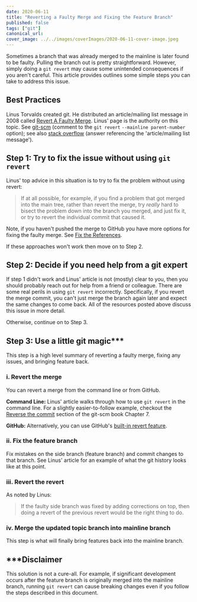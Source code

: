 ```yaml
---
date: 2020-06-11
title: "Reverting a Faulty Merge and Fixing the Feature Branch"
published: false
tags: ["git"]
canonical_url:
cover_image: ../../images/coverImages/2020-06-11-cover-image.jpeg
---
```


Sometimes a branch that was already merged to the mainline is later found to be faulty. Pulling the branch out is pretty straightforward.
However, simply doing a `git revert` may cause some unintended
consequences if you aren't careful. This article provides outlines some simple steps you can take to address this issue.

## Best Practices

Linus Torvalds created git. He distributed an article/mailing list message in 2008 called [Revert A Faulty Merge](https://github.com/git/git/blob/master/Documentation/howto/revert-a-faulty-merge.txt). Linus' page is the authority on this topic. See [git-scm](https://git-scm.com/docs/git-revert) (comment to the `git revert` `--mainline parent-number` option); see also [stack overflow](https://stackoverflow.com/questions/7099833/how-to-revert-a-merge-commit-thats-already-pushed-to-remote-branch) (answer referencing the 'article/mailing list message').

## Step 1: Try to fix the issue without using `git revert`

Linus' top advice in this situation is to try to fix the problem without using revert:

>If at all possible, for example, if you find a problem that got merged into the main tree, rather than revert the merge, try _really_ hard to bisect the problem down into the branch you merged, and just fix it, or try to revert the individual commit that caused it.

Note, if you haven't pushed the merge to GitHub you have more options for fixing the faulty merge. See [Fix the References](https://git-scm.com/book/en/v2/Git-Tools-Advanced-Merging).

If these approaches won't work then move on to Step 2.

## Step 2: Decide if you need help from a git expert

If step 1 didn't work and Linus' article is not (mostly) clear to you, then you should probably reach out for help from a friend or colleague. There are some real perils in using `git revert` incorrectly. Specifically, if you revert the merge commit, you can't just merge the branch again later and expect the same changes to come back. All of the resources posted above discuss this issue in more detail.

Otherwise, continue on to Step 3.

## Step 3: Use a little git magic***

This step is a high level summary of reverting a faulty merge, fixing any issues, and bringing feature back.

### i. Revert the merge

You can revert a merge from the command line or from GitHub.

**Command Line:** Linus' article walks through how to use `git revert` in the command line. For a slightly easier-to-follow example, checkout the [Reverse the commit](https://git-scm.com/book/en/v2/Git-Tools-Advanced-Merging) section of the git-scm book Chapter 7.

**GitHub:** Alternatively, you can use GitHub's [built-in revert feature](https://help.github.com/en/github/collaborating-with-issues-and-pull-requests/reverting-a-pull-request).

### ii. Fix the feature branch

Fix mistakes on the side branch (feature branch) and commit changes to that branch. See Linus' article for an example of what the git history looks like at this point.

### iii. Revert the revert

As noted by Linus:

>If the faulty side branch was fixed by adding corrections on top, then doing a revert of the previous revert would be the right thing to do.

### iv. Merge the updated topic branch into mainline branch

This step is what will finally bring features back into the mainline branch.

## ***Disclaimer

This solution is not a cure-all. For example, if significant development occurs after the feature branch is originally merged into the mainline branch, running `git revert` can cause breaking changes even if you follow the steps described in this document.

